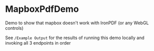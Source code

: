 # MapboxPdfDemo
Demo to show that mapbox doesn't work with IronPDF (or any WebGL controls)

See `/Example Output` for the results of running this demo locally and invoking all 3 endpoints in order
